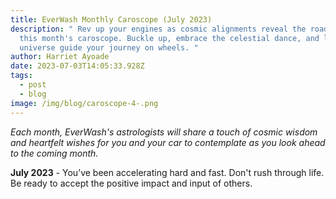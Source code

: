 ```yaml
---
title: EverWash Monthly Caroscope (July 2023)
description: " Rev up your engines as cosmic alignments reveal the road map of
  this month's caroscope. Buckle up, embrace the celestial dance, and let the
  universe guide your journey on wheels. "
author: Harriet Ayoade
date: 2023-07-03T14:05:33.928Z
tags:
  - post
  - blog
image: /img/blog/caroscope-4-.png
---
```

*Each month, EverWash's astrologists will share a touch of cosmic wisdom and heartfelt wishes for you and your car to contemplate as you look ahead to the coming month.*

**July 2023** - You’ve been accelerating hard and fast. Don't rush through life. Be ready to accept the positive impact and input of others.